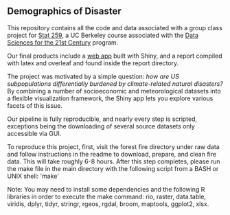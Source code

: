 ## Demographics of Disaster

This repository contains all the code and data associated with a group class project for [Stat 259](http://gastonsanchez.com/stat259), a UC Berkeley course associated with the [Data Sciences for the 21st Century](http://ds421.berkeley.edu) program.

Our final products include a [web app](https://matthewkling.shinyapps.io/demographics_of_disaster/) built with Shiny, and a report compiled with latex and overleaf and found inside the report directory. 

The project was motivated by a simple question: *how are US subpopulations differentially burdened by climate-related natural disasters?* By combining a number of socioeconomic and meteorological datasets into a flexible visualization framework, the Shiny app lets you explore various facets of this issue.

Our pipeline is fully reproducible, and nearly every step is scripted, exceptions being the downloading of several source datasets only accessible via GUI.

To reproduce this project, first, visit the forest fire directory under raw data and follow instructions in the readme to download, prepare, and clean fire data. This will take roughly 6-8 hours. After this step completes, please run the make file in the main directory with the following script from a BASH or UNIX shell: 'make'

Note: You may need to install some dependencies and the following R libraries in order to execute the make command: rio, raster, data.table, 
viridis, dplyr, tidyr, stringr, rgeos, rgdal, broom, maptools, ggplot2, xlsx.  
